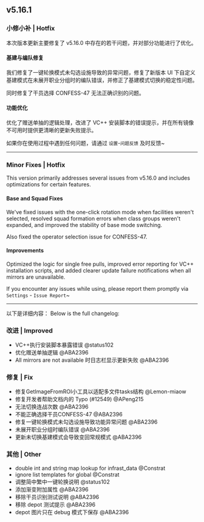 ## v5.16.1

### 小修小补 | Hotfix

本次版本更新主要修复了 v5.16.0 中存在的若干问题，并对部分功能进行了优化。

#### 基建与编队修复

我们修复了一键轮换模式未勾选设施导致的异常问题，修复了新版本 UI 下自定义基建模式在未展开职业分组时的编队错误，并修正了基建模式切换的稳定性问题。

同时修复了干员选择 CONFESS-47 无法正确识别的问题。

#### 功能优化

优化了赠送单抽的逻辑处理，改进了 VC++ 安装脚本的错误提示，并在所有镜像不可用时提供更清晰的更新失败提示。

如果你在使用过程中遇到任何问题，请通过 `设置`-`问题反馈` 及时反馈~

----

### Minor Fixes | Hotfix

This version primarily addresses several issues from v5.16.0 and includes optimizations for certain features.

#### Base and Squad Fixes

We've fixed issues with the one-click rotation mode when facilities weren't selected, resolved squad formation errors when class groups weren't expanded, and improved the stability of base mode switching.

Also fixed the operator selection issue for CONFESS-47.

#### Improvements

Optimized the logic for single free pulls, improved error reporting for VC++ installation scripts, and added clearer update failure notifications when all mirrors are unavailable.

If you encounter any issues while using, please report them promptly via `Settings` - `Issue Report`~

----

以下是详细内容：
Below is the full changelog:

### 改进 | Improved

* VC++执行安装脚本暴露错误 @status102
* 优化赠送单抽逻辑 @ABA2396
* All mirrors are not available 时日志栏显示更新失败 @ABA2396

### 修复 | Fix

* 修复GetImageFromROI小工具以适配多文件tasks结构 @Lemon-miaow
* 修复开发者帮助文档内的 Typo (#12549) @APeng215
* 无法切换连战次数 @ABA2396
* 不能正确选择干员CONFESS-47 @ABA2396
* 修复一键轮换模式未勾选设施导致功能异常问题 @ABA2396
* 未展开职业分组时编队错误 @ABA2396
* 更新未切换基建模式会导致变回常规模式 @ABA2396

### 其他 | Other

* double int and string map lookup for infrast_data @Constrat
* ignore list templates for global @Constrat
* 调整简中繁中一键轮换说明 @status102
* 添加渐变附加属性 @ABA2396
* 移除干员识别测试说明 @ABA2396
* 移除 depot 测试提示 @ABA2396
* depot 图片只在 debug 模式下保存 @ABA2396
